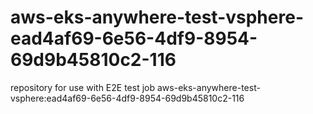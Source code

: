 # aws-eks-anywhere-test-vsphere-ead4af69-6e56-4df9-8954-69d9b45810c2-116
repository for use with E2E test job aws-eks-anywhere-test-vsphere:ead4af69-6e56-4df9-8954-69d9b45810c2-116
